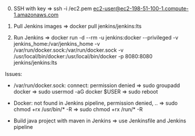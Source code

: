 0. SSH with key
  => ssh -i /ec2.pem ec2-user@ec2-198-51-100-1.compute-1.amazonaws.com

1. Pull Jenkins images
  => docker pull jenkins/jenkins:lts

2. Run Jenkins
  => docker run -d --rm -u jenkins:docker --privileged -v jenkins_home:/var/jenkins_home -v /var/run/docker.sock:/var/run/docker.sock -v /usr/local/bin/docker:/usr/local/bin/docker -p 8080:8080 jenkins/jenkins:lts

Issues:
- /var/run/docker.sock: connect: permission denied
  => sudo groupadd docker
  => sudo usermod -aG docker $USER
  => sudo reboot

- Docker: not found in Jenkins pipeline, permission denied, ..
  => sudo chmod +rx /usr/bin/* -R
  => sudo chmod +rx /run/* -R
  
- Build java project with maven in Jenkins => use Jenkinsfile and Jenkins pipeline
